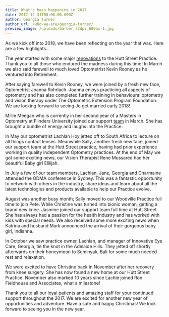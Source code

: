 ```yaml
---
title: What's been happening in 2017
date: 2017-12-31T00:00:00.000Z
author: Georgia Turner
author_url: /who-we-are/georgia-turner/
preview_image: /uploads/barber_72dpi_600px-1.jpg
---
```

As we kick off into 2018, we have been reflecting on the year that was. Here are a few highlights...

The year started with some major [renovations](/blog/see-our-new-office-fit-out) to the Hutt Street Practice. Thank you to all those who endured the madness during this time! In March we also said farewell to much loved Optometrist Kevin Rooney as he ventured into Retirement.

After saying farewell to Kevin Rooney, we were joined by a fresh new face, Optometrist Joanna Rohrlach. Joanna enjoys practicing all aspects of optometry and has also completed further training in behavioural optometry and vision therapy under The Optometric Extension Program Foundation. We are looking forward to seeing Jo get married early 2018!

Millie Meegan who is currently in her second year of a Masters in Optometry at Flinders University joined our support [team](/who-we-are) in March. She has brought a bundle of energy and laughs into the Practice.

In May our optometrist Lachlan Hoy jetted off to South Africa to lecture on all things contact lenses. Meanwhile Sally, another fresh new face, joined our support team at the Hutt Street practice, having had prior experience working in quality independent Optometry practices. At the end of May we got some exciting news, our Vision Therapist Rene Mussared had her beautiful Baby girl Elilijah.

In July a few of our team members, Lachlan, Jane, Georgia and Charmaine attended the ODMA conference in Sydney. This was a fantastic opportunity to network with others in the industry, share ideas and learn about all the latest technologies and products available to help our Practice evolve.

August was another busy month; Sally moved to our Woodville Practice full time to join Pete. While Christine was turned into bionic woman, getting a brand new knee. Jasmine joined our support team full time at Hutt Street. She has always had a passion for the health industry and has worked with kids with special needs. We also received some more exciting news when Katrina and husband Mark announced the arrival of their gorgeous baby girl, Indianna.

In October we saw practice owner, Lachlan, and manager of Innovative Eye Care, Georgia, tie the knot in the Adelaide Hills. They jetted off shortly afterwards on their honeymoon to Seminyak, Bali for some much needed rest and relaxation.

We were excited to have Christine back in November after her recovery from knee surgery. She has now found a new home at our Hutt Street Practice. November also marked 10 years since Lachie joined Ron Fieldhouse and Associates, what a milestone!

Thank you to all our loyal patients and amazing staff for your continued support throughout the 2017. We are excited for another new year of opportunities and adventure. Have a safe and happy Christmas! We look forward to seeing you in the new year.
